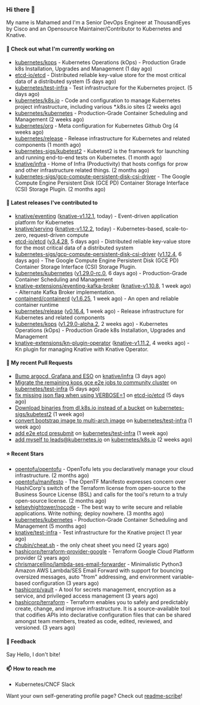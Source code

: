 ### Hi there 👋

My name is Mahamed and I'm a Senior DevOps Engineer at ThousandEyes by Cisco and an Opensource Maintainer/Contributor to Kubernetes and Knative.

#### 👷 Check out what I'm currently working on

- [kubernetes/kops](https://github.com/kubernetes/kops) - Kubernetes Operations (kOps) - Production Grade k8s Installation, Upgrades and Management (1 day ago)
- [etcd-io/etcd](https://github.com/etcd-io/etcd) - Distributed reliable key-value store for the most critical data of a distributed system (5 days ago)
- [kubernetes/test-infra](https://github.com/kubernetes/test-infra) - Test infrastructure for the Kubernetes project. (5 days ago)
- [kubernetes/k8s.io](https://github.com/kubernetes/k8s.io) - Code and configuration to manage Kubernetes project infrastructure, including various *.k8s.io sites (2 weeks ago)
- [kubernetes/kubernetes](https://github.com/kubernetes/kubernetes) - Production-Grade Container Scheduling and Management (2 weeks ago)
- [kubernetes/org](https://github.com/kubernetes/org) - Meta configuration for Kubernetes Github Org (4 weeks ago)
- [kubernetes/release](https://github.com/kubernetes/release) - Release infrastructure for Kubernetes and related components (1 month ago)
- [kubernetes-sigs/kubetest2](https://github.com/kubernetes-sigs/kubetest2) - Kubetest2 is the framework for launching and running end-to-end tests on Kubernetes. (1 month ago)
- [knative/infra](https://github.com/knative/infra) - Home of Infra (Productivity) that hosts configs for prow and other infrastructure related things. (2 months ago)
- [kubernetes-sigs/gcp-compute-persistent-disk-csi-driver](https://github.com/kubernetes-sigs/gcp-compute-persistent-disk-csi-driver) - The Google Compute Engine Persistent Disk (GCE PD) Container Storage Interface (CSI) Storage Plugin. (2 months ago)

#### 🔭 Latest releases I've contributed to

- [knative/eventing](https://github.com/knative/eventing) ([knative-v1.12.1](https://github.com/knative/eventing/releases/tag/knative-v1.12.1), today) - Event-driven application platform for Kubernetes
- [knative/serving](https://github.com/knative/serving) ([knative-v1.12.2](https://github.com/knative/serving/releases/tag/knative-v1.12.2), today) - Kubernetes-based, scale-to-zero, request-driven compute
- [etcd-io/etcd](https://github.com/etcd-io/etcd) ([v3.4.28](https://github.com/etcd-io/etcd/releases/tag/v3.4.28), 5 days ago) - Distributed reliable key-value store for the most critical data of a distributed system
- [kubernetes-sigs/gcp-compute-persistent-disk-csi-driver](https://github.com/kubernetes-sigs/gcp-compute-persistent-disk-csi-driver) ([v1.12.4](https://github.com/kubernetes-sigs/gcp-compute-persistent-disk-csi-driver/releases/tag/v1.12.4), 6 days ago) - The Google Compute Engine Persistent Disk (GCE PD) Container Storage Interface (CSI) Storage Plugin.
- [kubernetes/kubernetes](https://github.com/kubernetes/kubernetes) ([v1.29.0-rc.0](https://github.com/kubernetes/kubernetes/releases/tag/v1.29.0-rc.0), 6 days ago) - Production-Grade Container Scheduling and Management
- [knative-extensions/eventing-kafka-broker](https://github.com/knative-extensions/eventing-kafka-broker) ([knative-v1.10.8](https://github.com/knative-extensions/eventing-kafka-broker/releases/tag/knative-v1.10.8), 1 week ago) - Alternate Kafka Broker implementation.
- [containerd/containerd](https://github.com/containerd/containerd) ([v1.6.25](https://github.com/containerd/containerd/releases/tag/v1.6.25), 1 week ago) - An open and reliable container runtime
- [kubernetes/release](https://github.com/kubernetes/release) ([v0.16.4](https://github.com/kubernetes/release/releases/tag/v0.16.4), 1 week ago) - Release infrastructure for Kubernetes and related components
- [kubernetes/kops](https://github.com/kubernetes/kops) ([v1.29.0-alpha.2](https://github.com/kubernetes/kops/releases/tag/v1.29.0-alpha.2), 2 weeks ago) - Kubernetes Operations (kOps) - Production Grade k8s Installation, Upgrades and Management
- [knative-extensions/kn-plugin-operator](https://github.com/knative-extensions/kn-plugin-operator) ([knative-v1.11.2](https://github.com/knative-extensions/kn-plugin-operator/releases/tag/knative-v1.11.2), 4 weeks ago) - Kn plugin for managing Knative with Knative Operator.

#### 🔨 My recent Pull Requests

- [Bump argocd, Grafana and ESO](https://github.com/knative/infra/pull/278) on [knative/infra](https://github.com/knative/infra) (3 days ago)
- [Migrate the remaining kops gce e2e jobs to community cluster](https://github.com/kubernetes/test-infra/pull/31308) on [kubernetes/test-infra](https://github.com/kubernetes/test-infra) (5 days ago)
- [fix missing json flag when using VERBOSE=1](https://github.com/etcd-io/etcd/pull/17005) on [etcd-io/etcd](https://github.com/etcd-io/etcd) (5 days ago)
- [Download binaries from dl.k8s.io instead of a bucket](https://github.com/kubernetes-sigs/kubetest2/pull/251) on [kubernetes-sigs/kubetest2](https://github.com/kubernetes-sigs/kubetest2) (1 week ago)
- [convert bootstrap image to multi-arch image](https://github.com/kubernetes/test-infra/pull/31274) on [kubernetes/test-infra](https://github.com/kubernetes/test-infra) (1 week ago)
- [add e2e etcd presubmit](https://github.com/kubernetes/test-infra/pull/31257) on [kubernetes/test-infra](https://github.com/kubernetes/test-infra) (1 week ago)
- [add myself to leads@kubernetes.io](https://github.com/kubernetes/k8s.io/pull/6079) on [kubernetes/k8s.io](https://github.com/kubernetes/k8s.io) (2 weeks ago)

#### ⭐ Recent Stars

- [opentofu/opentofu](https://github.com/opentofu/opentofu) - OpenTofu lets you declaratively manage your cloud infrastructure. (2 months ago)
- [opentofu/manifesto](https://github.com/opentofu/manifesto) - The OpenTF Manifesto expresses concern over HashiCorp&#39;s switch of the Terraform license from open-source to the Business Source License (BSL) and calls for the tool&#39;s return to a truly open-source license. (2 months ago)
- [kelseyhightower/nocode](https://github.com/kelseyhightower/nocode) - The best way to write secure and reliable applications. Write nothing; deploy nowhere. (3 months ago)
- [kubernetes/kubernetes](https://github.com/kubernetes/kubernetes) - Production-Grade Container Scheduling and Management (5 months ago)
- [knative/test-infra](https://github.com/knative/test-infra) - Test infrastructure for the Knative project (1 year ago)
- [chubin/cheat.sh](https://github.com/chubin/cheat.sh) - the only cheat sheet you need (2 years ago)
- [hashicorp/terraform-provider-google](https://github.com/hashicorp/terraform-provider-google) - Terraform Google Cloud Platform provider (2 years ago)
- [chrismarcellino/lambda-ses-email-forwarder](https://github.com/chrismarcellino/lambda-ses-email-forwarder) - Minimalistic Python3 Amazon AWS Lambda/SES Email Forward with support for bouncing oversized messages, auto &#34;from&#34; addressing, and environment variable-based configuration (3 years ago)
- [hashicorp/vault](https://github.com/hashicorp/vault) - A tool for secrets management, encryption as a service, and privileged access management (3 years ago)
- [hashicorp/terraform](https://github.com/hashicorp/terraform) - Terraform enables you to safely and predictably create, change, and improve infrastructure. It is a source-available tool that codifies APIs into declarative configuration files that can be shared amongst team members, treated as code, edited, reviewed, and versioned. (3 years ago)

#### 💬 Feedback

Say Hello, I don't bite!

#### 📫 How to reach me

- Kubernetes/CNCF Slack

Want your own self-generating profile page? Check out [readme-scribe](https://github.com/muesli/readme-scribe)!


